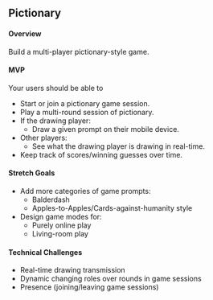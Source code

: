 ## Pictionary

#### Overview
Build a multi-player pictionary-style game.

#### MVP
Your users should be able to
* Start or join a pictionary game session.
* Play a multi-round session of pictionary.
* If the drawing player:
  * Draw a given prompt on their mobile device.
* Other players:
  * See what the drawing player is drawing in real-time.
* Keep track of scores/winning guesses over time.


#### Stretch Goals
* Add more categories of game prompts:
  * Balderdash
  * Apples-to-Apples/Cards-against-humanity style
* Design game modes for:
  * Purely online play
  * Living-room play

#### Technical Challenges
* Real-time drawing transmission
* Dynamic changing roles over rounds in game sessions
* Presence (joining/leaving game sessions)
